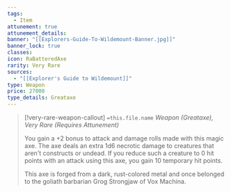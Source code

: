 ```yaml
---
tags:
  - Item
attunement: true
attunement_details: 
banner: "[[Explorers-Guide-To-Wildemount-Banner.jpg]]"
banner_lock: true
classes: 
icon: RaBatteredAxe
rarity: Very Rare
sources:
  - "[[Explorer's Guide to Wildemount]]"
type: Weapon
price: 27000
type_details: Greataxe
---
```

>[!very-rare-weapon-callout] `=this.file.name`
>*Weapon (Greataxe), Very Rare (Requires Attunement)*
>
>You gain a +2 bonus to attack and damage rolls made with this magic axe. The axe deals an extra 1d6 necrotic damage to creatures that aren't constructs or undead. If you reduce such a creature to 0 hit points with an attack using this axe, you gain 10 temporary hit points.
>
>This axe is forged from a dark, rust-colored metal and once belonged to the goliath barbarian Grog Strongjaw of Vox Machina.
>
>
